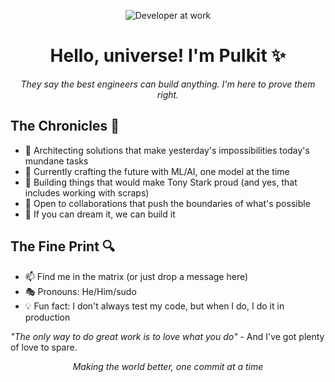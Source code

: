 <div align="center">
  
![Developer at work](https://media.giphy.com/media/13HgwGsXF0aiGY/giphy.gif)

# Hello, universe! I'm Pulkit ✨

*They say the best engineers can build anything. I'm here to prove them right.*

</div>

## The Chronicles 📖
- 🎯 Architecting solutions that make yesterday's impossibilities today's mundane tasks
- 🔮 Currently crafting the future with ML/AI, one model at the time
- 🚀 Building things that would make Tony Stark proud (and yes, that includes working with scraps)
- 🤝 Open to collaborations that push the boundaries of what's possible
- 💭 If you can dream it, we can build it

## The Fine Print 🔍
- 📫 Find me in the matrix (or just drop a message here)
- 🎭 Pronouns: He/Him/sudo
- 💡 Fun fact: I don't always test my code, but when I do, I do it in production

*"The only way to do great work is to love what you do"* - And I've got plenty of love to spare.

<div align="center">

*Making the world better, one commit at a time*

</div>
